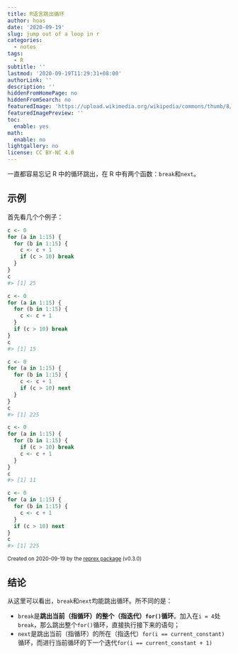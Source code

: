 ```yaml
---
title: R语言跳出循环
author: hoas
date: '2020-09-19'
slug: jump out of a loop in r
categories:
  - notes
tags:
  - R
subtitle: ''
lastmod: '2020-09-19T11:29:31+08:00'
authorLink: ''
description: ''
hiddenFromHomePage: no
hiddenFromSearch: no
featuredImage: 'https://upload.wikimedia.org/wikipedia/commons/thumb/8/83/Break.com_Logo_2017.svg/1200px-Break.com_Logo_2017.svg.png'
featuredImagePreview: ''
toc:
  enable: yes
math:
  enable: no
lightgallery: no
license: CC BY-NC 4.0
---
```


一直都容易忘记 R 中的循环跳出，在 R 中有两个函数：`break`和`next`。

<!--more-->

## 示例

首先看几个个例子：


``` r
c <- 0
for (a in 1:15) {
  for (b in 1:15) {
    c <- c + 1
    if (c > 10) break
  }
}
c
#> [1] 25

c <- 0
for (a in 1:15) {
  for (b in 1:15) {
    c <- c + 1
  }
  if (c > 10) break
}
c
#> [1] 15

c <- 0
for (a in 1:15) {
  for (b in 1:15) {
    c <- c + 1
    if (c > 10) next
  }
}
c
#> [1] 225

c <- 0
for (a in 1:15) {
  for (b in 1:15) {
    if (c > 10) break
    c <- c + 1
  }
}
c
#> [1] 11

c <- 0
for (a in 1:15) {
  for (b in 1:15) {
    c <- c + 1
  }
  if (c > 10) next
}
c
#> [1] 225
```

<sup>Created on 2020-09-19 by the [reprex package](https://reprex.tidyverse.org) (v0.3.0)</sup>


## 结论

从这里可以看出，`break`和`next`均能跳出循环。所不同的是：

- `break`是**跳出当前（指循环）的整个（指迭代）`for()`循环**。加入在`i = 4`处`break`，那么跳出整个`for()`循环，直接执行接下来的语句；
- `next`是跳出当前（指循环）的所在（指迭代）`for(i == current_constant)`循环，而进行当前循环的下一个迭代`for(i == current_constant + 1)`